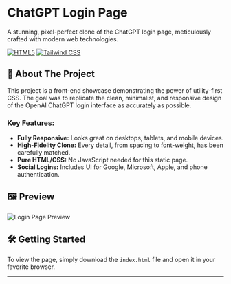 # ChatGPT Login Page

A stunning, pixel-perfect clone of the ChatGPT login page, meticulously crafted with modern web technologies.

[![HTML5](https://img.shields.io/badge/HTML5-E34F26?style=for-the-badge&logo=html5&logoColor=white)](https://developer.mozilla.org/en-US/docs/Web/Guide/HTML/HTML5)
[![Tailwind CSS](https://img.shields.io/badge/Tailwind_CSS-38B2AC?style=for-the-badge&logo=tailwind-css&logoColor=white)](https://tailwindcss.com/)

## 🚀 About The Project

This project is a front-end showcase demonstrating the power of utility-first CSS. The goal was to replicate the clean, minimalist, and responsive design of the OpenAI ChatGPT login interface as accurately as possible.

### Key Features:
* **Fully Responsive:** Looks great on desktops, tablets, and mobile devices.
* **High-Fidelity Clone:** Every detail, from spacing to font-weight, has been carefully matched.
* **Pure HTML/CSS:** No JavaScript needed for this static page.
* **Social Logins:** Includes UI for Google, Microsoft, Apple, and phone authentication.

## 🖼️ Preview

![Login Page Preview](https://nahiiiim.github.io/ChatGPT-login/)


## 🛠️ Getting Started

To view the page, simply download the `index.html` file and open it in your favorite browser.

---
